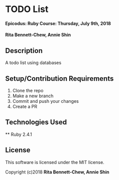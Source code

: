 # TODO List

#### Epicodus: Ruby Course: Thursday, July 9th, 2018

#### Rita Bennett-Chew, Annie Shin

## Description

A todo list using databases

## Setup/Contribution Requirements

1. Clone the repo
1. Make a new branch
1. Commit and push your changes
1. Create a PR

## Technologies Used

** Ruby 2.4.1


## License

This software is licensed under the MIT license.

Copyright (c)2018 **Rita Bennett-Chew, Annie Shin**
